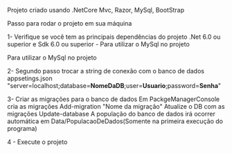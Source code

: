 Projeto criado usando .NetCore Mvc, Razor, MySql, BootStrap

Passo para rodar o projeto em sua máquina 

1- Verifique se você tem as principais dependências do projeto .Net 6.0 ou superior e Sdk 6.0 ou superior
 <PackageReference Include="Pomelo.EntityFrameworkCore.MySql" Version="7.0.0" /> - Para utilizar o MySql no projeto
 
 <PackageReference Include="MySql.EntityFrameworkCore" Version="7.0.2" />Para utilizar o MySql no projeto

2- Segundo passo trocar a string de conexão com o banco de dados
 appsetings.json  "server=localhost;database=**NomeDaDB**;user=**Usuario**;password=**Senha**"

3- Criar as migrações para o banco de dados
  Em PackgeManagerConsole cria as migrações Add-migration "Nome da migração"
  Atualize o DB com as migrações Update-database
  A população do banco de dados irá ocorrer automática em Data/PopulacaoDeDados(Somente na primeira execução do programa)

 4 -  Execute o projeto
